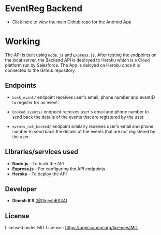 # EventReg Backend

- [Click here](https://github.com/DineshBS44/Event-Registration) to view the main Github repo for the Android App

# Working

The API is built using `Node.js` and `Express.js`. After testing the endpoints on the local server, the Backend API is deployed to Heroku which is a Cloud platform run by Salesforce. The App is deloyed on Heroku once it is connected to the Github repository.

## Endpoints

- `book_event/` endpoint receives user's email, phone number and eventID to register for an event.

- `booked_events/` endpoint receives user's email and phone number to send back the details of the events that are registered by the user.

- `events_not_booked/` endpoint similarly receives user's email and phone number to send back the details of the events that are not registered by the user.

## Libraries/services used

* **Node.js** - To build the API
* **Express.js** - For configuring the API endpoints
* **Heroku** - To deploy the API

## Developer
* **Dinesh B S** [(@DineshBS44)](https://github.com/DineshBS44)

## License
Licensed under MIT License :  https://opensource.org/licenses/MIT

<br>
<br>